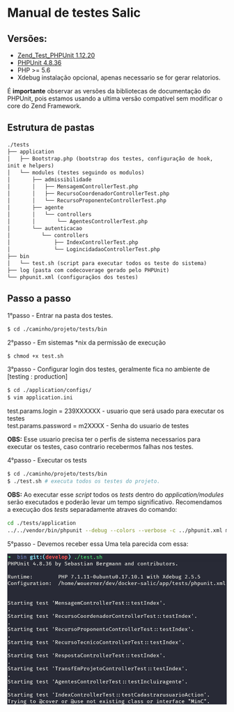 Manual de testes Salic
==================================================

## Versões:
* [Zend_Test_PHPUnit 1.12.20](https://framework.zend.com/manual/1.12/en/zend.test.phpunit.html)
* [PHPUnit 4.8.36](https://phpunit.de/manual/4.8/en/index.html)
* PHP >= 5.6
* Xdebug instalação opcional, apenas necessario se for gerar relatorios.

É **importante** observar as versões da bibliotecas de documentação do PHPUnit, pois estamos usando a ultima versão compativel sem modificar o core do Zend Framework.

## Estrutura de pastas
```
./tests
├── application
│   ├── Bootstrap.php (bootstrap dos testes, configuração de hook, init e helpers)
│   └── modules (testes seguindo os modulos)
│       ├── admissibilidade
│       │   ├── MensagemControllerTest.php
│       │   ├── RecursoCoordenadorControllerTest.php
│       │   └── RecursoProponenteControllerTest.php
│       ├── agente
│       │   └── controllers
│       │       └── AgentesControllerTest.php
│       └── autenticacao
│          └── controllers
│              ├── IndexControllerTest.php
│              └── LogincidadaoControllerTest.php
├── bin
│   └── test.sh (script para executar todos os teste do sistema)
├── log (pasta com codecoverage gerado pelo PHPUnit)
└── phpunit.xml (configuraçãos dos testes)
```
## Passo a passo

1°passo - Entrar na pasta dos testes.
``` sh
$ cd ./caminho/projeto/tests/bin
```
2°passo - Em sistemas *nix da permissão de execução
``` sh
$ chmod +x test.sh
```

3°passo - Configurar login dos testes, geralmente fica no ambiente de [testing : production] 
``` sh
$ cd ./application/configs/
$ vim application.ini 
```
test.params.login = 239XXXXXX  - usuario que será usado para executar os testes    
test.params.password = m2XXXX - Senha do usuario de testes  

**OBS:** Esse usuario precisa ter o perfis de sistema necessarios para executar os testes, caso contrario recebermos falhas nos testes.

4°passo - Executar os tests
``` sh
$ cd ./caminho/projeto/tests/bin
$ ./test.sh # executa todos os testes do projeto.
```
**OBS:** Ao executar esse _script_ todos os _tests_ dentro do _application/modules_ serão executados e poderão levar um tempo significativo. Recomendamos a execução dos _tests_ separadamente atraves do comando:
``` sh
cd ./tests/application
../../vendor/bin/phpunit --debug --colors --verbose -c ../phpunit.xml modules/NomeDoModulo/controllers/NomeDoTesteTest.php
```

5°passo - Devemos receber essa Uma tela parecida com essa: 

![exemplo de teste](https://github.com/culturagovbr/salic-minc/raw/develop/doc/img/teste_exemplo.png "Teste com sucesso")
